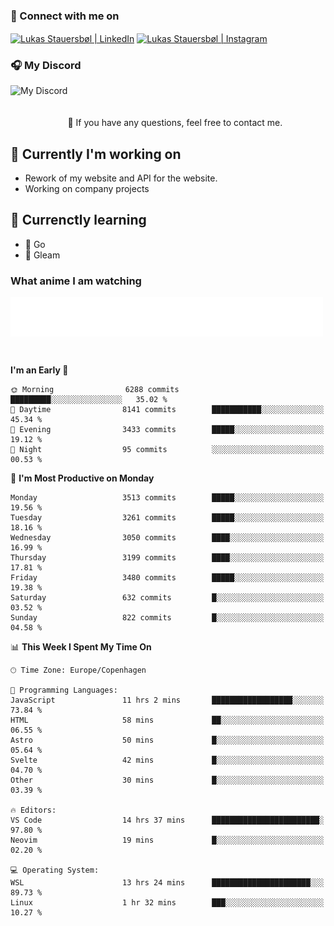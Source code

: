 ### 🔗 Connect with me on
<a href="https://www.instagram.com/lukas_stauersbol" target="_blank"><img align="center" src="https://raw.githubusercontent.com/stauersbol/stauersbol/main/images/instagram.svg" alt="Lukas Stauersbøl | LinkedIn" width="30px"/></a>
<a href="https://www.linkedin.com/in/lukas-stauersbol/" target="_blank"><img align="center" src="https://raw.githubusercontent.com/stauersbol/stauersbol/main/images/linkedin.svg" alt="Lukas Stauersbøl | Instagram" width="30px"/></a>

<p align="center">
 <h3>🎧 My Discord</h3>
 <img align="left" height="55px" src="https://discord.c99.nl/widget/theme-2/147806323323568128.png" alt="My Discord" />
</p>

<br/>
<br/>
<br/>
💬 If you have any questions, feel free to contact me.

## 🔭 Currently I'm working on
- Rework of my website and API for the website.
- Working on company projects
 
## 🌱 Currenctly learning
- 💙 Go
- 💜 Gleam

### What anime I am watching
<a href="https://anilist.co/user/slashiy/" align="center"><img align="center" width="500px" src="metrics.plugin.personal.anilist.svg" /></a>

<br/>

<!--START_SECTION:waka-->
**I'm an Early 🐤** 

```text
🌞 Morning                6288 commits        █████████░░░░░░░░░░░░░░░░   35.02 % 
🌆 Daytime                8141 commits        ███████████░░░░░░░░░░░░░░   45.34 % 
🌃 Evening                3433 commits        █████░░░░░░░░░░░░░░░░░░░░   19.12 % 
🌙 Night                  95 commits          ░░░░░░░░░░░░░░░░░░░░░░░░░   00.53 % 
```
📅 **I'm Most Productive on Monday** 

```text
Monday                   3513 commits        █████░░░░░░░░░░░░░░░░░░░░   19.56 % 
Tuesday                  3261 commits        █████░░░░░░░░░░░░░░░░░░░░   18.16 % 
Wednesday                3050 commits        ████░░░░░░░░░░░░░░░░░░░░░   16.99 % 
Thursday                 3199 commits        ████░░░░░░░░░░░░░░░░░░░░░   17.81 % 
Friday                   3480 commits        █████░░░░░░░░░░░░░░░░░░░░   19.38 % 
Saturday                 632 commits         █░░░░░░░░░░░░░░░░░░░░░░░░   03.52 % 
Sunday                   822 commits         █░░░░░░░░░░░░░░░░░░░░░░░░   04.58 % 
```


📊 **This Week I Spent My Time On** 

```text
🕑︎ Time Zone: Europe/Copenhagen

💬 Programming Languages: 
JavaScript               11 hrs 2 mins       ██████████████████░░░░░░░   73.84 % 
HTML                     58 mins             ██░░░░░░░░░░░░░░░░░░░░░░░   06.55 % 
Astro                    50 mins             █░░░░░░░░░░░░░░░░░░░░░░░░   05.64 % 
Svelte                   42 mins             █░░░░░░░░░░░░░░░░░░░░░░░░   04.70 % 
Other                    30 mins             █░░░░░░░░░░░░░░░░░░░░░░░░   03.39 % 

🔥 Editors: 
VS Code                  14 hrs 37 mins      ████████████████████████░   97.80 % 
Neovim                   19 mins             █░░░░░░░░░░░░░░░░░░░░░░░░   02.20 % 

💻 Operating System: 
WSL                      13 hrs 24 mins      ██████████████████████░░░   89.73 % 
Linux                    1 hr 32 mins        ███░░░░░░░░░░░░░░░░░░░░░░   10.27 % 
```


<!--END_SECTION:waka-->
